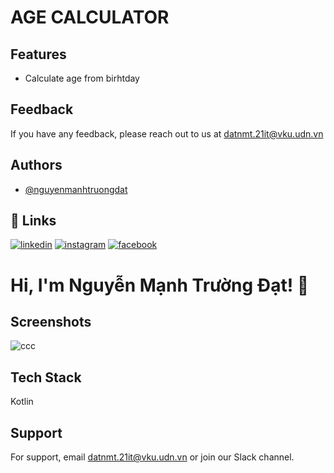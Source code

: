 
# AGE CALCULATOR




## Features

- Calculate age from birhtday




## Feedback

If you have any feedback, please reach out to us at datnmt.21it@vku.udn.vn



## Authors

- [@nguyenmanhtruongdat](https://www.github.com/nguyenmanhtruongdat)


## 🔗 Links
[![linkedin](https://img.shields.io/badge/linkedin-0A66C2?style=for-the-badge&logo=linkedin&logoColor=white)](https://www.linkedin.com/in/nguyenmanhtruongdat/)
[![instagram](https://img.shields.io/badge/instagram-FF0050?style=for-the-badge&logo=instagram&logoColor=white)](https://www.instagram.com/truongdat.7/)
[![facebook](https://img.shields.io/badge/facebook-087cea?style=for-the-badge&logo=facebook&logoColor=white)](https://www.facebook.com/nguyenmanhtruongdat)


# Hi, I'm Nguyễn Mạnh Trường Đạt! 👋


## Screenshots

![ccc](https://user-images.githubusercontent.com/94544483/219430408-6770bce6-4367-4d2f-aebc-ad8f2d266946.png)


## Tech Stack

Kotlin


## Support

For support, email datnmt.21it@vku.udn.vn or join our Slack channel.

